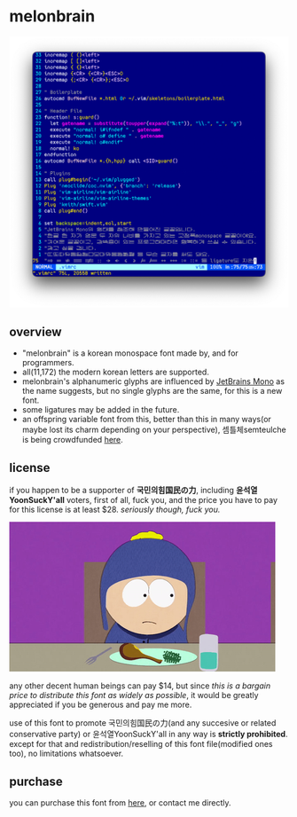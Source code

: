 # melonbrain

![screenshot.png](screenshot.png)


## overview

- "melonbrain" is a korean monospace font made by, and for programmers.
- all(11,172) the modern korean letters are supported.  
- melonbrain's alphanumeric glyphs are influenced by [JetBrains Mono](https://www.jetbrains.com/lp/mono/) as the name suggests, but no single glyphs are the same, for this is a new font.
- some ligatures may be added in the future.
- an offspring variable font from this, better than this in many ways(or maybe lost its charm depending on your perspective), 셈틀체semteulche is being crowdfunded [here](https://link.tumblbug.com/VAw8x20FMrb).
  
  
## license

if you happen to be a supporter of **국민의힘国民の力**, including **윤석열YoonSuckY'all** voters, first of all, fuck you, and the price you have to pay for this license is at least $28. *seriously though, fuck you.*  

![flipoff.gif](flipoff.gif)  


any other decent human beings can pay $14, but since *this is a bargain price to distribute this font as widely as possible*, it would be greatly appreciated if you be generous and pay me more.

use of this font to promote 국민의힘国民の力(and any succesive or related conservative party) or 윤석열YoonSuckY'all in any way is **strictly prohibited**. except for that and redistribution/reselling of this font file(modified ones too), no limitations whatsoever.
  

## purchase

you can purchase this font from [here](https://eastriverlee.itch.io/melonbrain), or contact me directly.
